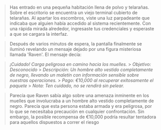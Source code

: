 > Has entrado en una pequeña habitación llena de polvo y telarañas. Sobre el escritorio se encuentra un viejo terminal cubierto de telarañas. Al apartar los escombros, viste una luz parpadeante que indicaba que alguien había accedido al sistema recientemente. Con una rápida mirada alrededor, ingresaste tus credenciales y esperaste a que se cargara la interfaz.

> Después de varios minutos de espera, la pantalla finalmente se iluminó revelando un mensaje dejado por una figura misteriosa llamada 'Raven'. El mensaje decía:

> _¡Cuidado! Carga peligrosa en camino hacia los muelles._ > _Objetivo: Desconocido_ > _Descripción: Un hombre alto vestido completamente de negro, llevando un maletín con información sensible sobre nuestras operaciones._ > _Pago: €10,000 al recuperar exitosamente el paquete_ > _Nota: Ten cuidado, no se rendirá sin pelear._

> Parecía que Raven sabía algo sobre una amenaza inminente en los muelles que involucraba a un hombre alto vestido completamente de negro. Parecía que esta persona estaba armada y era peligrosa, por lo que se necesitaba precaución en cualquier confrontación. Sin embargo, la posible recompensa de €10,000 podría resultar tentadora para aquellos dispuestos a correr el riesgo
